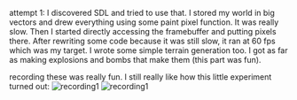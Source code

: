 attempt 1:
I discovered SDL and tried to use that. I stored my world in big vectors and drew everything using some paint pixel function. It was really slow.
Then I started directly accessing the framebuffer and putting pixels there. After rewriting some code because it was still slow, it ran at 60 fps which was my target.
I wrote some simple terrain generation too. I got as far as making explosions and bombs that make them (this part was fun).

recording these was really fun. I still really like how this little experiment turned out:
![recording1](https://github.com/BradFeng02/pew-pew-game/raw/attempt-1/recordings/recording1.gif)
![recording1](https://github.com/BradFeng02/pew-pew-game/raw/attempt-1/recordings/recording2.gif)
